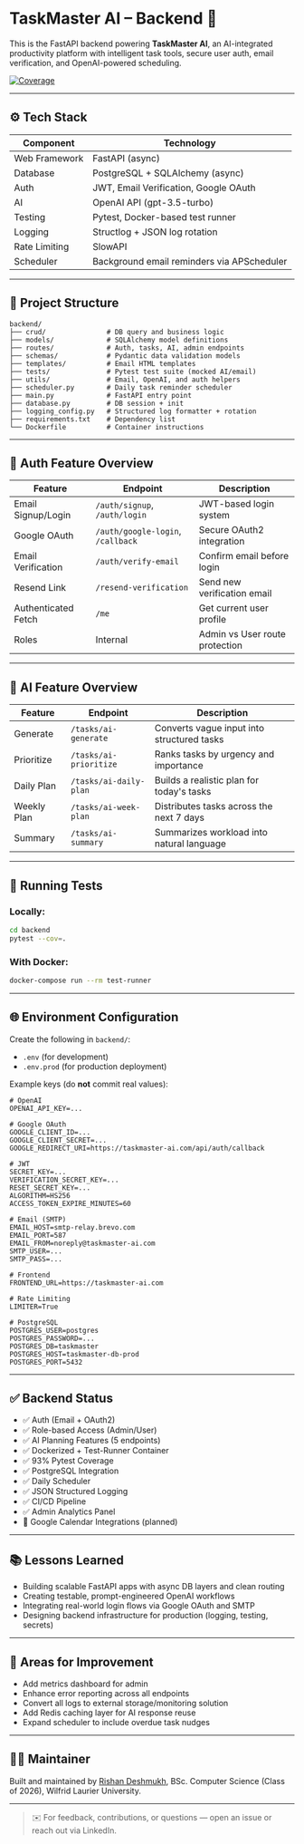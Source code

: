 # TaskMaster AI – Backend 🧠

This is the FastAPI backend powering **TaskMaster AI**, an AI-integrated productivity platform with intelligent task tools, secure user auth, email verification, and OpenAI-powered scheduling.

[![Coverage](https://codecov.io/gh/llRishanll/ai-productivity-dashboard/branch/dev/graph/badge.svg)](https://codecov.io/gh/llRishanll/ai-productivity-dashboard)

---

## ⚙️ Tech Stack

| Component     | Technology                            |
|---------------|----------------------------------------|
| Web Framework | FastAPI (async)                        |
| Database      | PostgreSQL + SQLAlchemy (async)        |
| Auth          | JWT, Email Verification, Google OAuth  |
| AI            | OpenAI API (gpt-3.5-turbo)             |
| Testing       | Pytest, Docker-based test runner       |
| Logging       | Structlog + JSON log rotation          |
| Rate Limiting | SlowAPI                                |
| Scheduler     | Background email reminders via APScheduler

---

## 📁 Project Structure

```
backend/
├── crud/               # DB query and business logic
├── models/             # SQLAlchemy model definitions
├── routes/             # Auth, tasks, AI, admin endpoints
├── schemas/            # Pydantic data validation models
├── templates/          # Email HTML templates
├── tests/              # Pytest test suite (mocked AI/email)
├── utils/              # Email, OpenAI, and auth helpers
├── scheduler.py        # Daily task reminder scheduler
├── main.py             # FastAPI entry point
├── database.py         # DB session + init
├── logging_config.py   # Structured log formatter + rotation
├── requirements.txt    # Dependency list
└── Dockerfile          # Container instructions
```

---

## 🔐 Auth Feature Overview

| Feature             | Endpoint                          | Description                    |
|---------------------|------------------------------------|--------------------------------|
| Email Signup/Login  | `/auth/signup`, `/auth/login`     | JWT-based login system         |
| Google OAuth        | `/auth/google-login`, `/callback` | Secure OAuth2 integration      |
| Email Verification  | `/auth/verify-email`              | Confirm email before login     |
| Resend Link         | `/resend-verification`            | Send new verification email    |
| Authenticated Fetch | `/me`                             | Get current user profile       |
| Roles               | Internal                          | Admin vs User route protection |

---

## 🧠 AI Feature Overview

| Feature        | Endpoint               | Description                                     |
|----------------|------------------------|-------------------------------------------------|
| Generate       | `/tasks/ai-generate`   | Converts vague input into structured tasks      |
| Prioritize     | `/tasks/ai-prioritize` | Ranks tasks by urgency and importance           |
| Daily Plan     | `/tasks/ai-daily-plan` | Builds a realistic plan for today's tasks       |
| Weekly Plan    | `/tasks/ai-week-plan`  | Distributes tasks across the next 7 days        |
| Summary        | `/tasks/ai-summary`    | Summarizes workload into natural language       |

---

## 🧪 Running Tests

### Locally:
```bash
cd backend
pytest --cov=.
```

### With Docker:
```bash
docker-compose run --rm test-runner
```

---

## 🌐 Environment Configuration

Create the following in `backend/`:

- `.env` (for development)
- `.env.prod` (for production deployment)

Example keys (do **not** commit real values):

```env
# OpenAI
OPENAI_API_KEY=...

# Google OAuth
GOOGLE_CLIENT_ID=...
GOOGLE_CLIENT_SECRET=...
GOOGLE_REDIRECT_URI=https://taskmaster-ai.com/api/auth/callback

# JWT
SECRET_KEY=...
VERIFICATION_SECRET_KEY=...
RESET_SECRET_KEY=...
ALGORITHM=HS256
ACCESS_TOKEN_EXPIRE_MINUTES=60

# Email (SMTP)
EMAIL_HOST=smtp-relay.brevo.com
EMAIL_PORT=587
EMAIL_FROM=noreply@taskmaster-ai.com
SMTP_USER=...
SMTP_PASS=...

# Frontend
FRONTEND_URL=https://taskmaster-ai.com

# Rate Limiting
LIMITER=True

# PostgreSQL
POSTGRES_USER=postgres
POSTGRES_PASSWORD=...
POSTGRES_DB=taskmaster
POSTGRES_HOST=taskmaster-db-prod
POSTGRES_PORT=5432
```

---

## ✅ Backend Status

- ✅ Auth (Email + OAuth2)
- ✅ Role-based Access (Admin/User)
- ✅ AI Planning Features (5 endpoints)
- ✅ Dockerized + Test-Runner Container
- ✅ 93% Pytest Coverage
- ✅ PostgreSQL Integration
- ✅ Daily Scheduler
- ✅ JSON Structured Logging
- ✅ CI/CD Pipeline 
- ✅ Admin Analytics Panel 
- 🔄 Google Calendar Integrations (planned)

---

## 📚 Lessons Learned

- Building scalable FastAPI apps with async DB layers and clean routing
- Creating testable, prompt-engineered OpenAI workflows
- Integrating real-world login flows via Google OAuth and SMTP
- Designing backend infrastructure for production (logging, testing, secrets)

---

## 🔧 Areas for Improvement

- Add metrics dashboard for admin
- Enhance error reporting across all endpoints
- Convert all logs to external storage/monitoring solution
- Add Redis caching layer for AI response reuse
- Expand scheduler to include overdue task nudges

---

## 👨‍💻 Maintainer

Built and maintained by [Rishan Deshmukh](https://linkedin.com/in/rishan-deshmukh-11022823a), BSc. Computer Science (Class of 2026), Wilfrid Laurier University.

---

> ✉️ For feedback, contributions, or questions — open an issue or reach out via LinkedIn.
